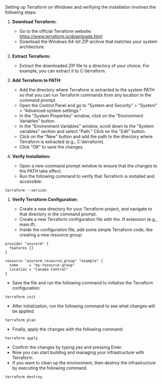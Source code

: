 Setting up Terraform on Windows and verifying the installation involves the following steps:

1. **Download Terraform:**

   * Go to the official Terraform website: https://www.terraform.io/downloads.html
   * Download the Windows 64-bit ZIP archive that matches your system architecture.
1. **Extract Terraform:**

   * Extract the downloaded ZIP file to a directory of your choice. For example, you can extract it to C:\terraform.
1. **Add Terraform to PATH:**

   * Add the directory where Terraform is extracted to the system PATH so that you can run Terraform commands from any location in the command prompt.
   * Open the Control Panel and go to "System and Security" > "System" > "Advanced system settings."
   * In the "System Properties" window, click on the "Environment Variables" button.
   * In the "Environment Variables" window, scroll down to the "System variables" section and select "Path." Click on the "Edit" button.
   * Click on the "New" button and add the path to the directory where Terraform is extracted (e.g., C:\terraform).
   * Click "OK" to save the changes.
1. **Verify Installation:**

   * Open a new command prompt window to ensure that the changes to the PATH take effect.
   * Run the following command to verify that Terraform is installed and accessible:
```
terraform --version
```
1. **Verify Terraform Configuration:**

   * Create a new directory for your Terraform project, and navigate to that directory in the command prompt.
   * Create a new Terraform configuration file with the .tf extension (e.g., main.tf).
   * Inside the configuration file, add some simple Terraform code, like creating a new resource group:
```
provider "azurerm" {
  features {}
}

resource "azurerm_resource_group" "example" {
  name     = "my-resource-group"
  location = "Canada Central"
}
```
   * Save the file and run the following command to initialize the Terraform configuration:
```
terraform init
```
   * After initialization, run the following command to see what changes will be applied:
```
terraform plan
```
   * Finally, apply the changes with the following command:
```
terraform apply
```
   * Confirm the changes by typing yes and pressing Enter.
   * Now you can start building and managing your infrastructure with Terraform.
   * If you want to clean up the environment, then destroy the infrastructure by executing the following command.
```
terraform destroy
```
